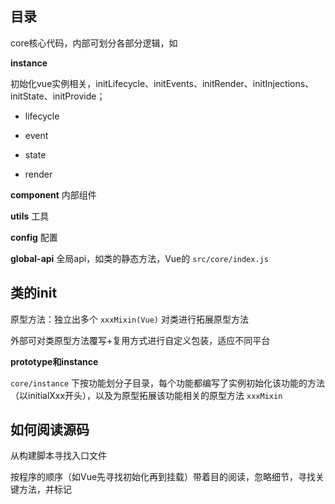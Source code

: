 ## 目录

core核心代码，内部可划分各部分逻辑，如

**instance**

初始化vue实例相关，initLifecycle、initEvents、initRender、initInjections、initState、initProvide；

- lifecycle

- event

- state

- render

**component** 内部组件

**utils** 工具

**config** 配置

**global-api** 全局api，如类的静态方法，Vue的 `src/core/index.js`

## 类的init

原型方法：独立出多个 `xxxMixin(Vue)` 对类进行拓展原型方法

外部可对类原型方法覆写+复用方式进行自定义包装，适应不同平台

**prototype和instance**

`core/instance` 下按功能划分子目录，每个功能都编写了实例初始化该功能的方法（以initialXxx开头），以及为原型拓展该功能相关的原型方法 `xxxMixin`

## 如何阅读源码

从构建脚本寻找入口文件

按程序的顺序（如Vue先寻找初始化再到挂载）带着目的阅读，忽略细节，寻找关键方法，并标记

